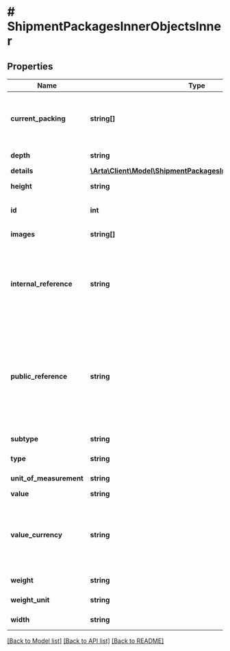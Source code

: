 # # ShipmentPackagesInnerObjectsInner

## Properties

Name | Type | Description | Notes
------------ | ------------- | ------------- | -------------
**current_packing** | **string[]** | A list of packing subtype IDs describing how the item is currently packed | [optional] [readonly]
**depth** | **string** | The depth of the object | [optional] [readonly]
**details** | [**\Arta\Client\Model\ShipmentPackagesInnerObjectsInnerDetails**](ShipmentPackagesInnerObjectsInnerDetails.md) |  | [optional]
**height** | **string** | The height of the object | [optional] [readonly]
**id** | **int** | The system-generated ID for this object | [optional] [readonly]
**images** | **string[]** | A list image urls of the object | [optional] [readonly]
**internal_reference** | **string** | This field can be used to pass through any character data that you may want returned unaltered for your own later usage | [optional] [readonly]
**public_reference** | **string** | A client defined name for the object. The value provided for public_reference may be presented in notification emails and on shipment detail pages | [optional] [readonly]
**subtype** | **string** | The object sub-type id | [optional] [readonly]
**type** | **string** | The object type id | [optional] [readonly]
**unit_of_measurement** | **string** |  | [optional] [readonly]
**value** | **string** |  | [optional]
**value_currency** | **string** | ISO 4217 three-letter alphabetic currency code. Options are defined in the Currencies metadata endpoint | [optional] [default to 'USD']
**weight** | **string** | The weight of the object | [optional] [readonly]
**weight_unit** | **string** |  | [optional] [readonly]
**width** | **string** | The width of the object | [optional] [readonly]

[[Back to Model list]](../../README.md#models) [[Back to API list]](../../README.md#endpoints) [[Back to README]](../../README.md)
